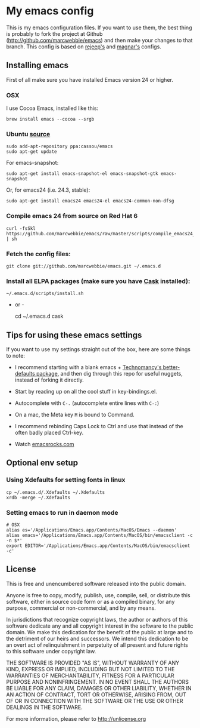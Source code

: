 # My emacs config

This is my emacs configuration files. If you want to use them, the
best thing is probably to fork the project at Github
(<http://github.com/marcwebbie/emacs>) and then make your changes to that
branch. This config is based on
[rejeep's](https://github.com/rejeep/emacs) and [magnar's](https://github.com/magnars/.emacs.d) configs.

## Installing emacs

First of all make sure you have installed Emacs version 24 or higher.

### OSX

I use Cocoa Emacs, installed like this:

    brew install emacs --cocoa --srgb

### Ubuntu [source](http://askubuntu.com/questions/297170)

    sudo add-apt-repository ppa:cassou/emacs
    sudo apt-get update

For emacs-snapshot:

    sudo apt-get install emacs-snapshot-el emacs-snapshot-gtk emacs-snapshot

Or, for emacs24 (i.e. 24.3, stable):

    sudo apt-get install emacs24 emacs24-el emacs24-common-non-dfsg

### Compile emacs 24 from source on Red Hat 6

    curl -fsSkl https://github.com/marcwebbie/emacs/raw/master/scripts/compile_emacs24_rh6.sh | sh

### Fetch the config files:

    git clone git://github.com/marcwebbie/emacs.git ~/.emacs.d

### Install all ELPA packages (make sure you have [Cask](https://github.com/cask/cask) installed):

    ~/.emacs.d/scripts/install.sh

- or -

    cd ~/.emacs.d
    cask

## Tips for using these emacs settings

If you want to use my settings straight out of the box, here are some things to note:

 * I recommend starting with a blank emacs +
   [Technomancy's better-defaults package](https://github.com/technomancy/better-defaults),
   and then dig through this repo for useful nuggets, instead of forking it directly.

 * Start by reading up on all the cool stuff in key-bindings.el.

 * Autocomplete with `C-.` (autocomplete entire lines with `C-:`)

 * On a mac, the Meta key `M` is bound to Command.

 * I recommend rebinding Caps Lock to Ctrl and use that instead of the often badly placed Ctrl-key.

 * Watch [emacsrocks.com](http://emacsrocks.com)

## Optional env setup

### Using Xdefaults for setting fonts in linux

    cp ~/.emacs.d/.Xdefaults ~/.Xdefaults
    xrdb -merge ~/.Xdefaults

### Setting emacs to run in daemon mode

    # OSX
    alias es='/Applications/Emacs.app/Contents/MacOS/Emacs --daemon'
    alias emacs='/Applications/Emacs.app/Contents/MacOS/bin/emacsclient -c -n $*'
    export EDITOR='/Applications/Emacs.app/Contents/MacOS/bin/emacsclient -c'

## License

This is free and unencumbered software released into the public domain.

Anyone is free to copy, modify, publish, use, compile, sell, or
distribute this software, either in source code form or as a compiled
binary, for any purpose, commercial or non-commercial, and by any
means.

In jurisdictions that recognize copyright laws, the author or authors
of this software dedicate any and all copyright interest in the
software to the public domain. We make this dedication for the benefit
of the public at large and to the detriment of our heirs and
successors. We intend this dedication to be an overt act of
relinquishment in perpetuity of all present and future rights to this
software under copyright law.

THE SOFTWARE IS PROVIDED "AS IS", WITHOUT WARRANTY OF ANY KIND,
EXPRESS OR IMPLIED, INCLUDING BUT NOT LIMITED TO THE WARRANTIES OF
MERCHANTABILITY, FITNESS FOR A PARTICULAR PURPOSE AND NONINFRINGEMENT.
IN NO EVENT SHALL THE AUTHORS BE LIABLE FOR ANY CLAIM, DAMAGES OR
OTHER LIABILITY, WHETHER IN AN ACTION OF CONTRACT, TORT OR OTHERWISE,
ARISING FROM, OUT OF OR IN CONNECTION WITH THE SOFTWARE OR THE USE OR
OTHER DEALINGS IN THE SOFTWARE.

For more information, please refer to <http://unlicense.org>
